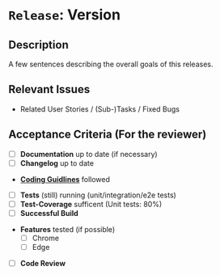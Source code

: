 # `Release`: Version

## Description

A few sentences describing the overall goals of this releases.

## Relevant Issues

- Related User Stories / (Sub-)Tasks / Fixed Bugs

## Acceptance Criteria (For the reviewer)

- [ ] **Documentation** up to date (if necessary)
- [ ] **Changelog** up to date
- **[Coding Guidlines](xxx)** followed
- [ ] **Tests** (still) running (unit/integration/e2e tests)
- [ ] **Test-Coverage** sufficent (Unit tests: 80%)
- [ ] **Successful Build**
- **Features** tested (if possible)
  - [ ] Chrome
  - [ ] Edge
- [ ] **Code Review**
